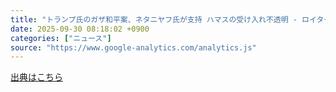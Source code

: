 ```yaml
---
title: "トランプ氏のガザ和平案、ネタニヤフ氏が支持 ハマスの受け入れ不透明 - ロイター"
date: 2025-09-30 08:18:02 +0900
categories: ["ニュース"]
source: "https://www.google-analytics.com/analytics.js"
---
```


[出典はこちら](https://www.google-analytics.com/analytics.js)
